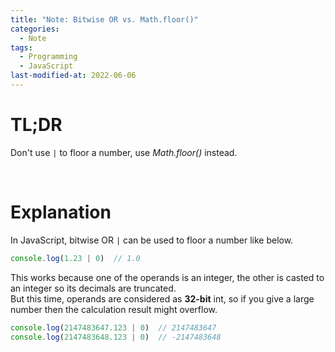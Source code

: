 ```yaml
---
title: "Note: Bitwise OR vs. Math.floor()"
categories:
  - Note
tags:
  - Programming
  - JavaScript
last-modified-at: 2022-06-06
---
```


# TL;DR

Don't use `|` to floor a number, use *Math.floor()* instead.  

<br>

# Explanation

In JavaScript, bitwise OR `|` can be used to floor a number like below.  

```js
console.log(1.23 | 0)  // 1.0
```

This works because one of the operands is an integer, the other is casted to an integer so its decimals are truncated.  
But this time, operands are considered as **32-bit** int, so if you give a large number then the calculation result might overflow.  

```js
console.log(2147483647.123 | 0)  // 2147483647
console.log(2147483648.123 | 0)  // -2147483648
```

